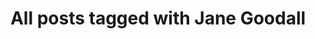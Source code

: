 ---
layout: tag
title: "All posts tagged with Jane Goodall"
permalink: /weblog/tags/jane-goodall/
taxonomy: Jane Goodall
---